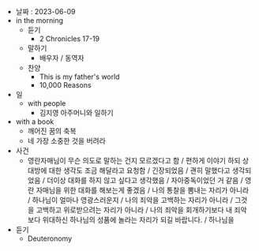 - 날짜 : 2023-06-09
- in the morning
	- 듣기
		- 2 Chronicles 17-19
	- 말하기
		-  배우자 / 동역자 
	- 찬양
		- This is my father's world
		- 10,000 Reasons
- 일
	- with people
		- 김지영 아주머니와 일하기
- with a book
	- 깨어진 꿈의 축복
	- 네 가장 소중한 것을 버려라
- 사건
	- 영란자매님이 무슨 의도로 말하는 건지 모르겠다고 함 / 편하게 이야기 하되 상대방에 대한 생각도 조금 해달라고 요청함 / 긴장되었음 / 괜히 말했다고 생각되었음 / 더이상 대화를 하지 않고 싶다고 생각했음 / 자아중독이었던 거 같음 / 영란 자매님을 위한 대화를 해보는게 좋겠음 / 나의 통찰을 뽐내는 자리가 아니라 / 하나님이 얼마나 영광스러운지 / 나의 죄악을 고백하는 자리가 아니라 / 그것을 고백하고 위로받으려는 자리가 아니라 / 나의 죄악을 회개하기보다 내 죄악보다 위대하신 하나님의 성품에 놀라는 자리가 되길 바랍니다. / 하나님을 
- 듣기
	- Deuteronomy 
